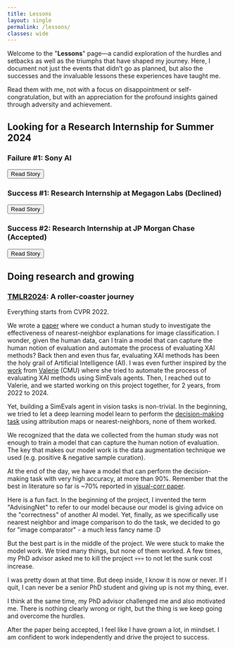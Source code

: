 ```yaml
---
title: Lessons
layout: single
permalink: /lessons/
classes: wide
---
```


Welcome to the "**Lessons**" page—a candid exploration of the hurdles and setbacks as well as the triumphs that have shaped my journey. 
Here, I document not just the events that didn’t go as planned, but also the successes and the invaluable lessons these experiences have taught me.

Read them with me, not with a focus on disappointment or self-congratulation, but with an appreciation for the profound insights gained through adversity and achievement.

<script>
function toggleVisibility(id) {
  var element = document.getElementById(id);
  if (element.style.display === 'none') {
    element.style.display = 'block';
  } else {
    element.style.display = 'none';
  }
}
</script>

## Looking for a Research Internship for Summer 2024

### Failure #1: Sony AI
<button onclick="toggleVisibility('failure1')">Read Story</button>
<div id="failure1" style="display:none;">
<strong>Story:</strong> Sony AI reached out to me for an internship opportunity. I was excited to work with them because I saw they were doing some AI fairness work and I think
my expertise in Explainable AI could be useful.
After going through 3-4 rounds of interviews, they were just silent for months, although I think
I did great in the interviews. I reached out to them multiple times, but they never responded.
Bummer! Finally, the guy who was my contact at Sony AI reached out to me after 5 months and said they
changed the research topic.
</div>

[//]: # (### Failure #2: Research Internship at Apple)

[//]: # ()
[//]: # (### Failure #3: Research Internship at Microsoft)

[//]: # ()
[//]: # (### Failure #4: Genentech/Prescient Design Internship)

### Success #1: Research Internship at Megagon Labs (Declined)
<button onclick="toggleVisibility('success1')">Read Story</button>
<div id="success1" style="display:none;">
<strong>Story:</strong> I do love the vibe at Megagon Labs. I had a great time interviewing with them, and I was
deeply impressed by the work they are doing and the vibe of the team. The two who interviewed me
were super nice and I have no doubt that I would have had a great time working with them.
However, I had to decline the offer because I had already accepted an offer from JP Morgan Chase.
</div>

### Success #2: Research Internship at JP Morgan Chase (Accepted)
<button onclick="toggleVisibility('success2')">Read Story</button>
<div id="success2" style="display:none;">
<strong>Story:</strong> Who does not want to work on some cool AI stuffs for the biggest financial firm in the world?
I just felt like the attraction from JP Morgan Chase was too strong to resist.
Plus, I think the compensation here is incomparable to any other internship I have seen so far.
</div>

[//]: # (## Paper Submissions)

[//]: # ()
[//]: # (### Failure #1: Paper rejected at AAAI 2024)

[//]: # ()
[//]: # (### Failure #2: Paper withdrawn from ICML 2024)

## Doing research and growing

### [TMLR2024](https://openreview.net/pdf?id=OcFjqiJ98b): A roller-coaster journey

Everything starts from CVPR 2022.

We wrote a [paper](https://openreview.net/pdf?id=UavQ9HYye6n) where we conduct a human study to investigate the effectiveness of nearest-neighbor explanations for image classification.
I wonder, given the human data, can I train a model that can capture the human notion of evaluation and automate the process of evaluating XAI methods?
Back then and even thus far, evaluating XAI methods has been the holy grail of Artificial Intelligence (AI).
I was even further inspired by the [work](https://openreview.net/pdf?id=48Js-sP8wnv) from [Valerie](https://valeriechen.github.io/) (CMU) where she tried to automate the process of evaluating XAI methods using SimEvals agents.
Then, I reached out to Valerie, and we started working on this project together, for 2 years, from 2022 to 2024.

Yet, building a SimEvals agent in vision tasks is non-trivial. In the beginning, we tried to let a deep learning model learn to perform the [decision-making task](https://proceedings.neurips.cc/paper/2021/file/de043a5e421240eb846da8effe472ff1-Paper.pdf) 
using attribution maps or nearest-neighbors, none of them worked.

[//]: # (Actually, the key is the data and how we perform data augmentation.)
We recognized that the data we collected from the human study was not enough to train a model that can capture the human notion of evaluation.
The key that makes our model work is the data augmentation technique we used (e.g. positive & negative sample curation).

At the end of the day, we have a model that can perform the decision-making task with very high accuracy, at more than 90%.
Remember that the best in literature so far is ~70% reported in [visual-corr paper](https://openreview.net/pdf?id=UavQ9HYye6n).

Here is a fun fact. In the beginning of the project, I invented the term "AdvisingNet" to refer to our model because our model is giving advice on the "correctness" of another AI model.
Yet, finally, as we specifically use nearest neighbor and image comparison to do the task, we decided to go for "image comparator" - a much less fancy name :D 

But the best part is in the middle of the project.
We were stuck to make the model work. We tried many things, but none of them worked. A few times, my PhD advisor asked me to kill the project 💀💀💀 to not let the sunk cost increase.

I was pretty down at that time. But deep inside, I know it is now or never.
If I quit, I can never be a senior PhD student and giving up is not my thing, ever.

I think at the same time, my PhD advisor challenged me and also motivated me.
There is nothing clearly wrong or right, but the thing is we keep going and overcome the hurdles.

After the paper being accepted, I feel like I have grown a lot, in mindset. I am confident to work independently and drive the project to success.

[//]: # (In conclusion, I think the key to success is to keep going, no matter what.)
